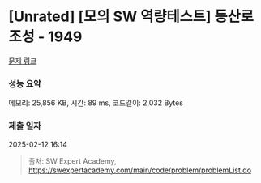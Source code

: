 # [Unrated] [모의 SW 역량테스트] 등산로 조성 - 1949 

[문제 링크](https://swexpertacademy.com/main/code/problem/problemDetail.do?contestProbId=AV5PoOKKAPIDFAUq) 

### 성능 요약

메모리: 25,856 KB, 시간: 89 ms, 코드길이: 2,032 Bytes

### 제출 일자

2025-02-12 16:14



> 출처: SW Expert Academy, https://swexpertacademy.com/main/code/problem/problemList.do